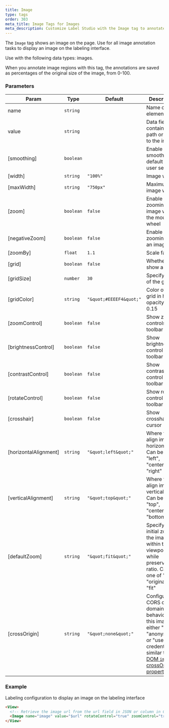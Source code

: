 ```yaml
---
title: Image
type: tags
order: 303
meta_title: Image Tags for Images
meta_description: Customize Label Studio with the Image tag to annotate images for computer vision machine learning and data science projects.
---
```


The `Image` tag shows an image on the page. Use for all image annotation tasks to display an image on the labeling interface.

Use with the following data types: images.

When you annotate image regions with this tag, the annotations are saved as percentages of the original size of the image, from 0-100.

### Parameters

| Param | Type | Default | Description |
| --- | --- | --- | --- |
| name | <code>string</code> |  | Name of the element |
| value | <code>string</code> |  | Data field containing a path or URL to the image |
| [smoothing] | <code>boolean</code> |  | Enable smoothing, by default it uses user settings |
| [width] | <code>string</code> | <code>&quot;100%&quot;</code> | Image width |
| [maxWidth] | <code>string</code> | <code>&quot;750px&quot;</code> | Maximum image width |
| [zoom] | <code>boolean</code> | <code>false</code> | Enable zooming an image with the mouse wheel |
| [negativeZoom] | <code>boolean</code> | <code>false</code> | Enable zooming out an image |
| [zoomBy] | <code>float</code> | <code>1.1</code> | Scale factor |
| [grid] | <code>boolean</code> | <code>false</code> | Whether to show a grid |
| [gridSize] | <code>number</code> | <code>30</code> | Specify size of the grid |
| [gridColor] | <code>string</code> | <code>&quot;\&quot;#EEEEF4\&quot;&quot;</code> | Color of the grid in hex, opacity is 0.15 |
| [zoomControl] | <code>boolean</code> | <code>false</code> | Show zoom controls in toolbar |
| [brightnessControl] | <code>boolean</code> | <code>false</code> | Show brightness control in toolbar |
| [contrastControl] | <code>boolean</code> | <code>false</code> | Show contrast control in toolbar |
| [rotateControl] | <code>boolean</code> | <code>false</code> | Show rotate control in toolbar |
| [crosshair] | <code>boolean</code> | <code>false</code> | Show crosshair cursor |
| [horizontalAlignment] | <code>string</code> | <code>&quot;\&quot;left\&quot;&quot;</code> | Where to align image horizontally. Can be one of "left", "center" or "right" |
| [verticalAlignment] | <code>string</code> | <code>&quot;\&quot;top\&quot;&quot;</code> | Where to align image vertically. Can be one of "top", "center" or "bottom" |
| [defaultZoom] | <code>string</code> | <code>&quot;\&quot;fit\&quot;&quot;</code> | Specify the initial zoom of the image within the viewport while preserving it’s ratio. Can be one of "auto", "original" or "fit" |
| [crossOrigin] | <code>string</code> | <code>&quot;\&quot;none\&quot;&quot;</code> | Configures CORS cross domain behavior for this image, either "none", "anonymous", or "use-credentials", similar to [DOM `img` crossOrigin property](https://developer.mozilla.org/en-US/docs/Web/API/HTMLImageElement/crossOrigin). |

### Example

Labeling configuration to display an image on the labeling interface

```html
<View>
  <!-- Retrieve the image url from the url field in JSON or column in CSV -->
  <Image name="image" value="$url" rotateControl="true" zoomControl="true"></Image>
</View>
```
